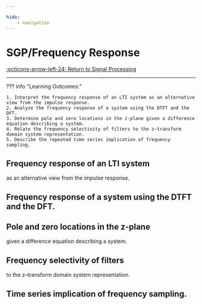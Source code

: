 ```yaml
---

hide:
    - navigation 
---
```

# SGP/Frequency Response

[:octicons-arrow-left-24: Return to Signal Processing](/Bodies-of-Knowledge/Signal-Processing/)

---

??? info "Learning Outcomes:"

    1. Interpret the frequency response of an LTI system as an alternative view from the impulse response.
    2. Analyze the frequency response of a system using the DTFT and the DFT.
    3. Determine pole and zero locations in the z-plane given a difference equation describing a system.
    4. Relate the frequency selectivity of filters to the z–transform domain system representation.
    5. Describe the repeated time series implication of frequency sampling.

## Frequency response of an LTI system 

as an alternative view from the impulse response.

## Frequency response of a system using the DTFT and the DFT.

## Pole and zero locations in the z-plane 

given a difference equation describing a system.

## Frequency selectivity of filters 

to the z–transform domain system representation.

## Time series implication of frequency sampling.